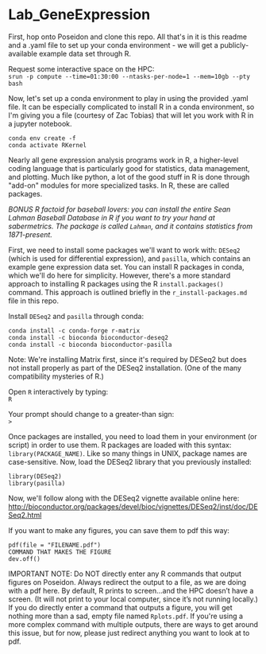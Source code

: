 # Lab_GeneExpression

First, hop onto Poseidon and clone this repo. All that's in it is this readme and a .yaml file to set up your conda environment - we will get a publicly-available example data set through R.

Request some interactive space on the HPC:\
`srun -p compute --time=01:30:00 --ntasks-per-node=1 --mem=10gb --pty bash` 

Now, let's set up a conda environment to play in using the provided .yaml file. It can be especially complicated to install R in a conda environment, so I'm giving you a file (courtesy of Zac Tobias) that will let you work with R in a jupyter notebook.

```
conda env create -f 
conda activate RKernel
```

Nearly all gene expression analysis programs work in R, a higher-level coding language that is particularly good for statistics, data management, and plotting. Much like python, a lot of the good stuff in R is done through "add-on" modules for more specialized tasks. In R, these are called packages.

*BONUS R factoid for baseball lovers: you can install the entire Sean Lahman Baseball Database in R if you want to try your hand at sabermetrics. The package is called `Lahman`, and it contains statistics from 1871-present.*

First, we need to install some packages we'll want to work with: `DESeq2` (which is used for differential expression), and `pasilla`, which contains an example gene expression data set. You can install R packages in conda, which we'll do here for simplicity. However, there's a more standard approach to installing R packages using the R `install.packages()` command. This approach is outlined briefly in the `r_install-packages.md` file in this repo.

Install `DESeq2` and `pasilla` through conda:

```
conda install -c conda-forge r-matrix
conda install -c bioconda bioconductor-deseq2
conda install -c bioconda bioconductor-pasilla
```

Note: We're installing Matrix first, since it's required by DESeq2 but does not install properly as part of the DESeq2 installation. (One of the many compatibility mysteries of R.)

Open `R` interactively by typing:\
`R`

Your prompt should change to a greater-than sign:\
`>`

Once packages are installed, you need to load them in your environment (or script) in order to use them. R packages are loaded with this syntax: `library(PACKAGE_NAME)`. Like so many things in UNIX, package names are case-sensitive. Now, load the DESeq2 library that you previously installed:

```
library(DESeq2)
library(pasilla)
```

Now, we'll follow along with the DESeq2 vignette available online here:\
http://bioconductor.org/packages/devel/bioc/vignettes/DESeq2/inst/doc/DESeq2.html

If you want to make any figures, you can save them to pdf this way:

```
pdf(file = "FILENAME.pdf")
COMMAND THAT MAKES THE FIGURE
dev.off()
```

IMPORTANT NOTE: Do NOT directly enter any R commands that output figures on Poseidon. Always redirect the output to a file, as we are doing with a pdf here. By default, R prints to screen...and  the HPC doesn’t have a screen. (It will not print to your local computer, since it’s not running locally.) If you do directly enter a command that outputs a figure, you will get nothing more than a sad, empty file named `Rplots.pdf`. If you're using a more complex command with multiple outputs, there are ways to get around this issue, but for now, please just redirect anything you want to look at to pdf.
